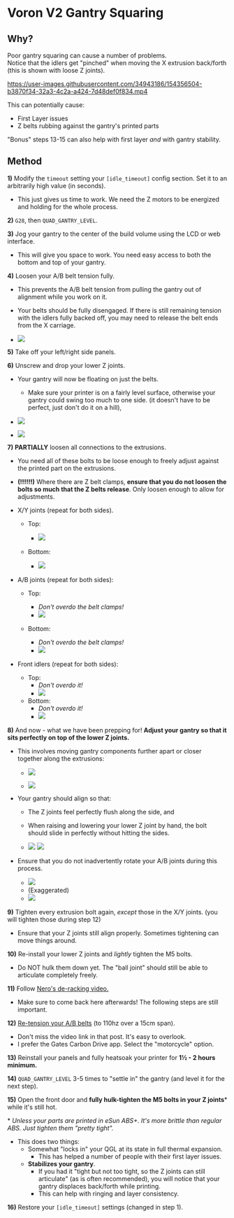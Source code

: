 # Voron V2 Gantry Squaring

## Why?

Poor gantry squaring can cause a number of problems.\
Notice that the idlers get "pinched" when moving the X extrusion back/forth (this is shown with loose Z joints).

https://user-images.githubusercontent.com/34943186/154356504-b3870f34-32a3-4c2a-a424-7d48def0f834.mp4

This can potentially cause:
- First Layer issues
- Z belts rubbing against the gantry's printed parts

"Bonus" steps 13-15 can also help with first layer *and* with gantry stability.
## Method

**1)** Modify the `timeout` setting your `[idle_timeout]` config section. Set it to an arbitrarily high value (in seconds).
- This just gives us time to work. We need the Z motors to be energized and holding for the whole process.

**2)** `G28`, then `QUAD_GANTRY_LEVEL`. 

**3)** Jog your gantry to the center of the build volume using the LCD or web interface.
- This will give you space to work. You need easy access to both the bottom and top of your gantry.

**4)** Loosen your A/B belt tension fully.
- This prevents the A/B belt tension from pulling the gantry out of alignment while you work on it.
- Your belts should be fully disengaged. If there is still remaining tension with the idlers fully backed off, you may need to release the belt ends from the X carriage.

- ![](Images/Gantry-ABTension.png) 

**5)** Take off your left/right side panels.

**6)** Unscrew and drop your lower Z joints. 
- Your gantry will now be floating on just the belts.
    - Make sure your printer is on a fairly level surface, otherwise your gantry could swing too much to one side. (it doesn't have to be perfect, just don't do it on a hill),

- ![](Images/ZJoint-Lowered.png) 

- ![](Images/ZJoints-Lowered.png)

**7)** **PARTIALLY** loosen all connections to the extrusions.  
- You need all of these bolts to be loose enough to freely adjust against the printed part on the extrusions. 
- **(!!!!!!)** Where there are Z belt clamps, **ensure that you do not loosen the bolts so much that the Z belts release**. Only loosen enough to allow for adjustments.

- X/Y joints (repeat for both sides). 
    - Top:
        - ![](Images/XYLoosen-Top.png) 

    - Bottom:
        - ![](Images/XYLoosen-Bottom.png) 

- A/B joints (repeat for both sides):
    - Top:
        - *Don't overdo the belt clamps!*
        - ![](Images/ABLoosen-Top.png) 

    - Bottom:
        - *Don't overdo the belt clamps!*
        - ![](Images/ABLoosen-Bottom.png) 

- Front idlers (repeat for both sides):
    - Top:
        - *Don't overdo it!*
        - ![](Images/IdlersLoosen-Top.png) 
    - Bottom:
        - *Don't overdo it!*
        - ![](Images/IdlersLoosen-Bottom.png) 

**8)** And now - what we have been prepping for! **Adjust your gantry so that it sits perfectly on top of the lower Z joints.**
- This involves moving gantry components further apart or closer together along the extrusions:
    - ![](Images/XAdjust.png) 

    - ![](Images/YAdjust.png)

- Your gantry should align so that:
    - The Z joints feel perfectly flush along the side, and
    - When raising and lowering your lower Z joint by hand, the bolt should slide in perfectly without hitting the sides.

    - ![](Images/Alignment-Side.png) ![](Images/Alignment-Hole.png) 

- Ensure that you do not inadvertently rotate your A/B joints during this process.
    - ![](Images/Alignment-AB-Good.png) 
    - (Exaggerated)
    - ![](Images/Alignment-AB-Bad.png) 

**9)** Tighten every extrusion bolt again, *except* those in the X/Y joints. (you will tighten those during step 12)
- Ensure that your Z joints still align properly. Sometimes tightening can move things around.

**10)** Re-install your lower Z joints and *lightly* tighten the M5 bolts.
- Do NOT hulk them down yet. The "ball joint" should still be able to articulate completely freely.

**11)** Follow [Nero's de-racking video.](https://www.youtube.com/watch?v=cOn6u9kXvy0) 
- Make sure to come back here afterwards! The following steps are still important.

**12)** [Re-tension your A/B belts](https://docs.vorondesign.com/tuning/secondary_printer_tuning.html#belt-tension) (to 110hz over a 15cm span).
- Don't miss the video link in that post. It's easy to overlook.
- I prefer the Gates Carbon Drive app. Select the "motorcycle" option.

**13)** Reinstall your panels and fully heatsoak your printer for **1½ - 2 hours minimum.**

**14)** `QUAD_GANTRY_LEVEL` 3-5 times to "settle in" the gantry (and level it for the next step).

**15)** Open the front door and **fully hulk-tighten the M5 bolts in your Z joints*** while it's still hot.

\* *Unless your parts are printed in eSun ABS+. It's more brittle than regular ABS. Just tighten them "pretty tight".*
- This does two things:
    - Somewhat "locks in" your QGL at its state in full thermal expansion.
        - This has helped a number of people with their first layer issues.
    - **Stabilizes your gantry**. 
        - If you had it "tight but not too tight, so the Z joints can still articulate" (as is often recommended), you will notice that your gantry displaces back/forth while printing.
        - This can help with ringing and layer consistency.

**16)** Restore your `[idle_timeout]` settings (changed in step 1).
